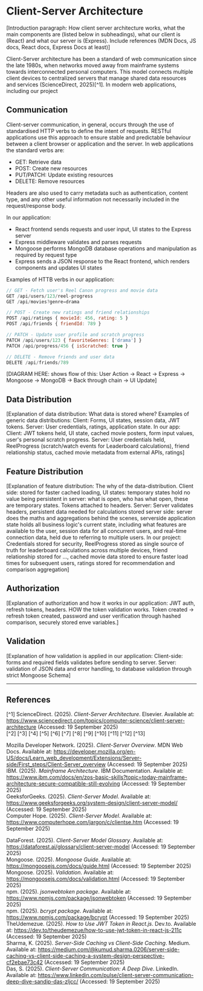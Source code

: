 # Client-Server Architecture

[Introduction paragraph: How client server architecture works, what the main components are (listed below in subheadings), what our client is (React) and what our server is (Express). Include references (MDN Docs, JS docs, React docs, Express Docs at least)]

Client-Server architecture has been a standard of web communication since the late 1980s, when networks moved away from mainframe systems towards interconnected personal computers. This model connects multiple client devices to centralized servers that manage shared data resources and services (ScienceDirect, 2025)[^1]. In modern web applications, including our project

## Communication

Client-server communication, in general, occurs through the use of standardised HTTP verbs to define the intent of requests. RESTful applications use this approach to ensure stable and predictable behaviour between a client browser or application and the server. In web applications the standard verbs are:

- GET: Retrieve data
- POST: Create new resources
- PUT/PATCH: Update existing resources
- DELETE: Remove resources

Headers are also used to carry metadata such as authentication, content type, and any other useful information not necessarily included in the request/response body.

In our application:

- React frontend sends requests and user input, UI states to the Express server
- Express middleware validates and parses requests
- Mongoose performs MongoDB database operations and manipulation as required by request type
- Express sends a JSON response to the React frontend, which renders components and updates UI states

Examples of HTTB verbs in our application:

```js
// GET - Fetch user's Reel Canon progress and movie data
GET /api/users/123/reel-progress
GET /api/movies?genre=drama

// POST - Create new ratings and friend relationships  
POST /api/ratings { movieId: 456, rating: 5 }
POST /api/friends { friendId: 789 }

// PATCH - Update user profile and scratch progress
PATCH /api/users/123 { favoriteGenres: ['drama'] }
PATCH /api/progress/456 { isScratched: true }

// DELETE - Remove friends and user data
DELETE /api/friends/789
```

[DIAGRAM HERE: shows flow of this: User Action → React → Express → Mongoose → MongoDB → Back through chain → UI Update]

## Data Distribution

[Explanation of data distribution: What data is stored where? Examples of generic data distributions: Client: Forms, UI states, session data, JWT tokens. Server: User credentials, ratings, application state. In our app: Client: JWT tokens held, UI state, cached movie posters, form input values, user's personal scratch progress. Server: User credentials held, ReelProgress (scratch/watch events for Leaderboard calculations), friend relationship status, cached movie metadata from external APIs, ratings]

## Feature Distribution

[Explanation of feature distribution: The why of the data-distribution. Client side: stored for faster cached loading, UI states: temporary states hold no value being persistent in server: what is open, who has what open, these are temporary states. Tokens attached to headers. Server: Server validates headers, persistent data needed for calculations stored server side: server does the maths and aggregations behind the scenes, serverside application state holds all business logic's current state, including what features are available to the user, session data for all concurrent users, and real-time connection data, held due to referring to multiple users. In our project: Credentials stored for security, ReelProgress stored as single source of truth for leaderboard calculations across multiple devices, friend relationship stored for ..., cached movie data stored to ensure faster load times for subsequent users, ratings stored for recommendation and comparison aggregation]

## Authorization

[Explanation of authorization and how it works in our application: JWT auth, refresh tokens, headers. HOW the token validation works. Token created -> refresh token created, password and user verification through hashed comparison, securely stored enve variables.]

## Validation

[Explanation of how validation is applied in our application: Client-side: forms and required fields validates before sending to server. Server: validation of JSON data and error handling, to database validation through strict Mongoose Schema]

---

## References

[^1] ScienceDirect. (2025). _Client-Server Architecture_. Elsevier. Available at: <https://www.sciencedirect.com/topics/computer-science/client-server-architecture> (Accessed: 19 September 2025)  
[^2]
[^3]
[^4]
[^5]
[^6]
[^7]
[^8]
[^9]
[^10]
[^11]
[^12]
[^13]

Mozilla Developer Network. (2025). _Client-Server Overview_. MDN Web Docs. Available at: <https://developer.mozilla.org/en-US/docs/Learn_web_development/Extensions/Server-side/First_steps/Client-Server_overview> (Accessed: 19 September 2025)  
IBM. (2025). _Mainframe Architecture_. IBM Documentation. Available at: <https://www.ibm.com/docs/en/zos-basic-skills?topic=today-mainframe-architecture-secure-compatible-still-evolving> (Accessed: 19 September 2025)  
GeeksforGeeks. (2025). _Client-Server Model_. Available at: <https://www.geeksforgeeks.org/system-design/client-server-model/> (Accessed: 19 September 2025)  
Computer Hope. (2025). _Client-Server Model_. Available at: <https://www.computerhope.com/jargon/c/clientse.htm> (Accessed: 19 September 2025)  

DataForest. (2025). _Client-Server Model Glossary_. Available at: <https://dataforest.ai/glossary/client-server-model> (Accessed: 19 September 2025)  
Mongoose. (2025). _Mongoose Guide_. Available at: <https://mongoosejs.com/docs/guide.html> (Accessed: 19 September 2025)  
Mongoose. (2025). _Validation_. Available at: <https://mongoosejs.com/docs/validation.html> (Accessed: 19 September 2025)  
npm. (2025). _jsonwebtoken package_. Available at: <https://www.npmjs.com/package/jsonwebtoken> (Accessed: 19 September 2025)  
npm. (2025). _bcrypt package_. Available at: <https://www.npmjs.com/package/bcrypt> (Accessed: 19 September 2025)  
TheUdemezue. (2025). _How to Use JWT Token in React.js_. Dev.to. Available at: <https://dev.to/theudemezue/how-to-use-jwt-token-in-react-js-211c> (Accessed: 19 September 2025)  
Sharma, K. (2025). _Server-Side Caching vs Client-Side Caching_. Medium. Available at: <https://medium.com/@kumud.sharma.0206/server-side-caching-vs-client-side-caching-a-system-design-perspective-cf2ebae73c42> (Accessed: 19 September 2025)  
Das, S. (2025). _Client-Server Communication: A Deep Dive_. LinkedIn. Available at: <https://www.linkedin.com/pulse/client-server-communication-deep-dive-sandip-das-zljcc/> (Accessed: 19 September 2025)  
